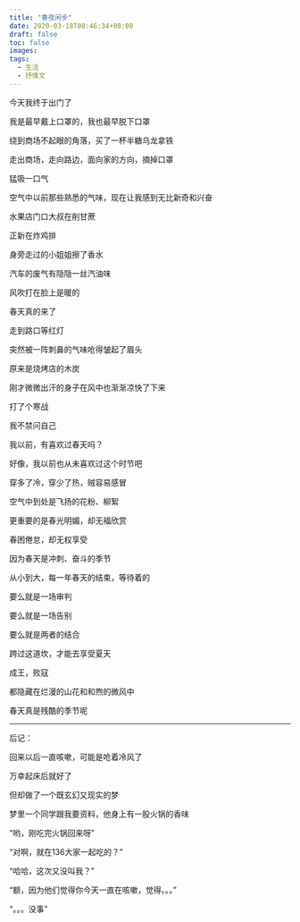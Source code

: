 ```yaml
---
title: "春夜闲步"
date: 2020-03-18T00:46:34+08:00
draft: false
toc: false
images:
tags: 
  - 生活
  - 抒情文
---
```


今天我终于出门了

我是最早戴上口罩的，我也最早脱下口罩

绕到商场不起眼的角落，买了一杯半糖乌龙拿铁

走出商场，走向路边，面向家的方向，摘掉口罩

猛吸一口气

空气中以前那些熟悉的气味，现在让我感到无比新奇和兴奋

水果店门口大叔在削甘蔗

正新在炸鸡排

身旁走过的小姐姐擦了香水

汽车的废气有隐隐一丝汽油味

风吹打在脸上是暖的

春天真的来了

走到路口等红灯

突然被一阵刺鼻的气味呛得皱起了眉头

原来是烧烤店的木炭

刚才微微出汗的身子在风中也渐渐凉快了下来

打了个寒战

我不禁问自己

我以前，有喜欢过春天吗？

好像，我以前也从未喜欢过这个时节吧

穿多了冷，穿少了热，贼容易感冒

空气中到处是飞扬的花粉、柳絮

更重要的是春光明媚，却无福欣赏

春困倦怠，却无权享受

因为春天是冲刺、奋斗的季节

从小到大，每一年春天的结束，等待着的

要么就是一场审判

要么就是一场告别

要么就是两者的结合

跨过这道坎，才能去享受夏天

成王，败寇

都隐藏在烂漫的山花和和煦的微风中

春天真是残酷的季节呢

---
后记：

回来以后一直咳嗽，可能是呛着冷风了

万幸起床后就好了

但却做了一个既玄幻又现实的梦

梦里一个同学跟我要资料，他身上有一股火锅的香味

“哟，刚吃完火锅回来呀”

“对啊，就在136大家一起吃的？”

“哈哈，这次又没叫我？”

“额，因为他们觉得你今天一直在咳嗽，觉得。。。”

“。。。没事”